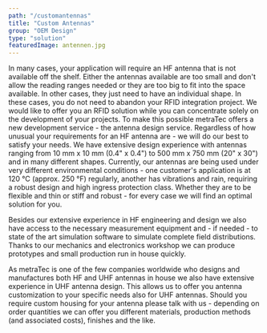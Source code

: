 ```yaml
---
path: "/customantennas"
title: "Custom Antennas"
group: "OEM Design"
type: "solution"
featuredImage: antennen.jpg
---
```

In many cases, your application will require an HF antenna that is not available off the shelf. Either the antennas available are too small and don't allow the reading ranges needed or they are too big to fit into the space available. In other cases, they just need to have an individual shape. In these cases, you do not need to abandon your RFID integration project. We would like to offer you an RFID solution while you can concentrate solely on the development of your projects. To make this possible metraTec offers a new development service - the antenna design service. Regardless of how unusual your requirements for an HF antenna are - we will do our best to satisfy your needs. We have extensive design experience with antennas ranging from 10 mm x 10 mm (0.4" x 0.4") to 500 mm x 750 mm (20" x 30") and in many different shapes. Currently, our antennas are being used under very different environmental conditions - one customer's application is at 120 °C (approx. 250 °F) regularly, another has vibrations and rain, requiring a robust design and high ingress protection class. Whether they are to be flexible and thin or stiff and robust - for every case we will find an optimal solution for you.

Besides our extensive experience in HF engineering and design we also have access to the necessary measurement equipment and - if needed - to state of the art simulation software to simulate complete field distributions. Thanks to our mechanics and electronics workshop we can produce prototypes and small production run in house quickly.

As metraTec is one of the few companies worldwide who designs and manufactures both HF and UHF antennas in house we also have extensive experience in UHF antenna design. This allows us to offer you antenna customization to your specific needs also for UHF antennas. Should you require custom housing for your antenna please talk with us - depending on order quantities we can offer you different materials, production methods (and associated costs), finishes and the like.

